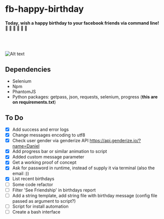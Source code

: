 # fb-happy-birthday

#### Today, wish a happy birthday to your facebook friends via command line! :tada: :tada: :tada: :tada: :tada: :tada:
<br/>
<br/>

![Alt text](http://sinsip.com/medium/ts.png)

## Dependencies
- Selenium
- Npm
- PhantomJS
- Python packages: getpass, json, requests, selenium, progress (**this are on requirements.txt**)

## To Do

- [X] Add success and error logs
- [X] Change messages encoding to utf8
- [X] Check user gender via genderize API https://api.genderize.io/?name=Daniel
- [X] Add progress bar or similar animation to script
- [X] Added custom message parameter
- [X] Get a working proof of concept
- [X] Ask for password in runtime, instead of supply it via terminal (also the email :))
- [X] List recent birthdays
- [ ] Some code refactor
- [ ] Filter 'See Friendship' in birthdays report
- [ ] Add a string template, add string file with birthday message (config file passed as argument to script?)
- [ ] Script for install automation
- [ ] Create a bash interface
